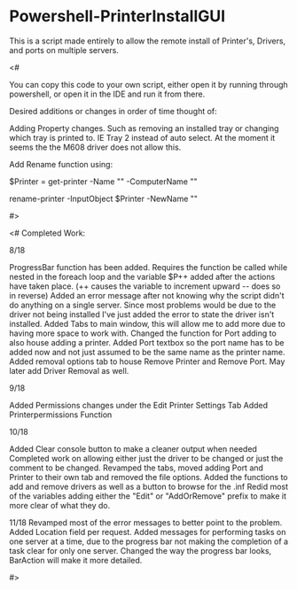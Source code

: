 # Powershell-PrinterInstallGUI
This is a script made entirely to allow the remote install of Printer's, Drivers, and ports on multiple servers.

<#

You can copy this code to your own script, either open it by running through powershell, or open it in the IDE and run it from there.

Desired additions or changes in order of time thought of:

Adding Property changes. Such as removing an installed tray or changing which tray is printed to. IE Tray 2 instead of auto select. At the moment it seems the the M608 driver does not allow this.

Add Rename function using:

$Printer = get-printer -Name "" -ComputerName ""

rename-printer -InputObject $Printer -NewName ""

#>

<#
Completed Work:

8/18

ProgressBar function has been added. Requires the function be called while nested in the foreach loop and the variable $P++ added after the actions have taken place. 
(++ causes the variable to increment upward -- does so in reverse)
Added an error message after not knowing why the script didn't do anything on a single server. 
Since most problems would be due to the driver not being installed I've just added the error to state the driver isn't installed.
Added Tabs to main window, this will allow me to add more due to having more space to work with.
Changed the function for Port adding to also house adding a printer.
Added Port textbox so the port name has to be added now and not just assumed to be the same name as the printer name.
Added removal options tab to house Remove Printer and Remove Port. May later add Driver Removal as well.

9/18

Added Permissions changes under the Edit Printer Settings Tab
Added Printerpermissions Function

10/18

Added Clear console button to make a cleaner output when needed
Completed work on allowing either just the driver to be changed or just the comment to be changed.
Revamped the tabs, moved adding Port and Printer to their own tab and removed the file options.
Added the functions to add and remove drivers as well as a button to browse for the .inf
Redid most of the variables adding either the "Edit" or "AddOrRemove" prefix to make it more clear of what they do.

11/18
Revamped most of the error messages to better point to the problem.
Added Location field per request.
Added messages for performing tasks on one server at a time, due to the progress bar not making the completion of a task clear for only one server.
Changed the way the progress bar looks, BarAction will make it more detailed.

#>
